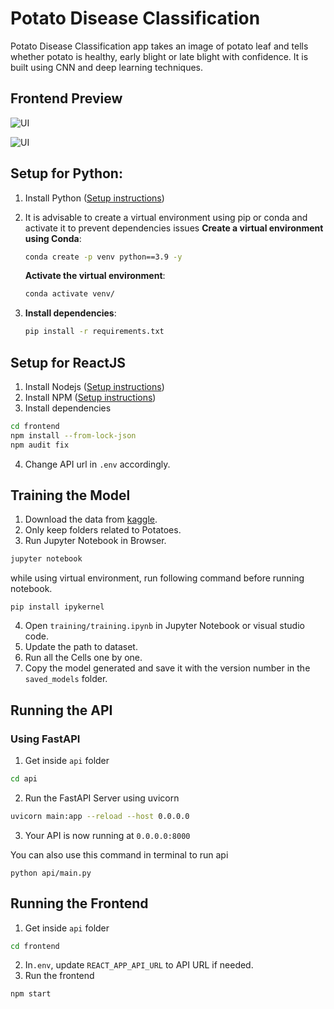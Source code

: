 # Potato Disease Classification
Potato Disease Classification app takes an image of potato leaf and tells whether potato is healthy, early blight or late blight with confidence. It is built using CNN and deep learning techniques.

## Frontend Preview
![ UI](images/f1.png)  

![ UI](images/f2.png)

## Setup for Python:

1. Install Python ([Setup instructions](https://wiki.python.org/moin/BeginnersGuide))

2. It is advisable to create a virtual environment using pip or conda and activate it to prevent dependencies issues
   **Create a virtual environment using Conda**:
   ```sh
   conda create -p venv python==3.9 -y
   ```
   **Activate the virtual environment**:
   ```sh
   conda activate venv/
   ```
3. **Install dependencies**:
   ```sh
   pip install -r requirements.txt
   ```


## Setup for ReactJS

1. Install Nodejs ([Setup instructions](https://nodejs.org/en/download/package-manager/))
2. Install NPM ([Setup instructions](https://www.npmjs.com/get-npm))
3. Install dependencies

```bash
cd frontend
npm install --from-lock-json
npm audit fix
```



4. Change API url in `.env` accordingly.



## Training the Model

1. Download the data from [kaggle](https://www.kaggle.com/arjuntejaswi/plant-village).
2. Only keep folders related to Potatoes.
3. Run Jupyter Notebook in Browser.

```bash
jupyter notebook
```
while using virtual environment, run following command before running notebook.
```
pip install ipykernel
```

4. Open `training/training.ipynb` in Jupyter Notebook or visual studio code.
5. Update the path to dataset.
6. Run all the Cells one by one.
7. Copy the model generated and save it with the version number in the `saved_models` folder.

## Running the API

### Using FastAPI

1. Get inside `api` folder

```bash
cd api
```

2. Run the FastAPI Server using uvicorn

```bash
uvicorn main:app --reload --host 0.0.0.0
```

3. Your API is now running at `0.0.0.0:8000`

You can also use this command in terminal to run api
```
python api/main.py
```
## Running the Frontend

1. Get inside `api` folder

```bash
cd frontend
```

2. In`.env`, update `REACT_APP_API_URL` to API URL if needed.
3. Run the frontend

```bash
npm start
```





